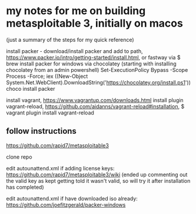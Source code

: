 # my notes for me on building metasploitable 3, initially on macos
(just a summary of the steps for my quick reference)

install packer - download/install packer and add to path, https://www.packer.io/intro/getting-started/install.html,
or fastway via 
$ brew install packer
for windows via chocolatey (starting with installing chocolatey from an admin powershell)
Set-ExecutionPolicy Bypass -Scope Process -Force; iex ((New-Object System.Net.WebClient).DownloadString('https://chocolatey.org/install.ps1'))
choco install packer

install vagrant, https://www.vagrantup.com/downloads.html
install plugin vagrant-reload, https://github.com/aidanns/vagrant-reload#installation, 
$ vagrant plugin install vagrant-reload

## follow instructions
https://github.com/rapid7/metasploitable3

clone repo

edit autounattend.xml if adding license keys: https://github.com/rapid7/metasploitable3/wiki
(ended up commenting out the valid key as kept getting told it wasn't valid, so will try it after installation has completed)

edit autounattend.xml if have downloaded iso already: https://github.com/joefitzgerald/packer-windows
